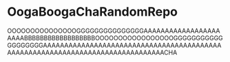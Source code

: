 # OogaBoogaChaRandomRepo
OOOOOOOOOOOOOOOGGGGGGGGGGGGGGGAAAAAAAAAAAAAAAAAAAAAABBBBBBBBBBBBBBBBBBOOOOOOOOOOOOOOOOOGGGGGGGGGGGGGGGGGGGAAAAAAAAAAAAAAAAAAAAAAAAAAAAAAAAAAAAAAAAAAAAAAAAAAAAAAAAAAAAAAAAAAAAAAAAAAAAAAACHA
